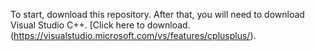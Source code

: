 To start, download this repository. After that, you will need to download Visual Studio C++. [Click here to download. (https://visualstudio.microsoft.com/vs/features/cplusplus/). 

